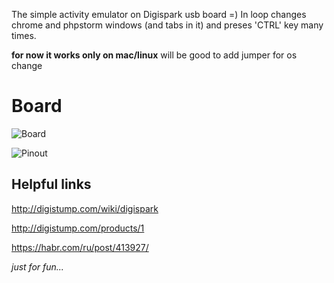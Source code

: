 The simple activity emulator on Digispark usb board =)
In loop changes chrome and phpstorm windows (and tabs in it) and preses 'CTRL' key many times.

**for now it works only on mac/linux**
will be good to add jumper for os change

# Board
![Board](https://s3.amazonaws.com/digistump-resources/images/l/2520dcf84a0a3bf2257c2559d7a187db.jpg)

![Pinout](http://digispark.s3.amazonaws.com/DigisparkProDiagram2.png)

## Helpful links
http://digistump.com/wiki/digispark

http://digistump.com/products/1

https://habr.com/ru/post/413927/



*just for fun...*
